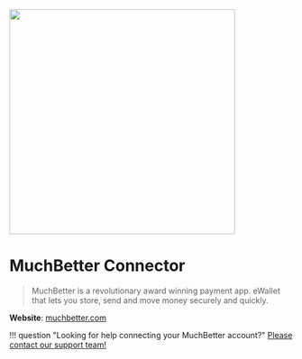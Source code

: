 <img src="https://static.openfintech.io/payment_providers/muchbetter/logo.svg?w=400" width="400px" >

# MuchBetter Connector

> MuchBetter is a revolutionary award winning payment app. eWallet that lets you store, send and move money securely and quickly.

**Website**: [muchbetter.com](https://muchbetter.com/en/)

!!! question "Looking for help connecting your MuchBetter account?"
    [Please contact our support team!](mailto:{{custom.support_email}})
